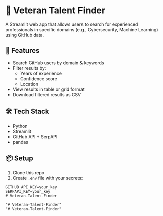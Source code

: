 # 🧠 Veteran Talent Finder

A Streamlit web app that allows users to search for experienced professionals in specific domains (e.g., Cybersecurity, Machine Learning) using GitHub data.

## 🚀 Features
- Search GitHub users by domain & keywords
- Filter results by:
  - Years of experience
  - Confidence score
  - Location
- View results in table or grid format
- Download filtered results as CSV

## 🛠 Tech Stack
- Python
- Streamlit
- GitHub API + SerpAPI
- pandas

## 📦 Setup

1. Clone this repo
2. Create `.env` file with your secrets:
```env
GITHUB_API_KEY=your_key
SERPAPI_KEY=your_key
#   V e t e r a n - T a l e n t - F i n d e r  
 "# Veteran-Talent-Finder" 
"# Veteran-Talent-Finder" 
